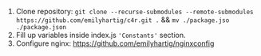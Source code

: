 1) Clone repository: `git clone --recurse-submodules --remote-submodules https://github.com/emilyhartig/c4r.git .` && `mv ./package.jso ./package.json`
2) Fill up variables inside index.js `'Constants'` section.
3) Configure nginx: https://github.com/emilyhartig/nginxconfig
